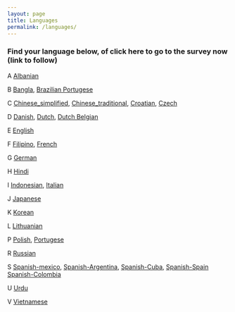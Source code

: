 ```yaml
---
layout: page
title: Languages
permalink: /languages/
---
```


### Find your language below, of click here to go to the survey now (link to follow)

A [Albanian](https://aarhus.eu.qualtrics.com/jfe/form/SV_6X6017nwDwNEv7D?Q_Language=ES)

B [Bangla](https://aarhus.eu.qualtrics.com/jfe/form/SV_6X6017nwDwNEv7D?Q_Language=ES),  [Brazilian Portugese](https://aarhus.eu.qualtrics.com/jfe/form/SV_6X6017nwDwNEv7D?Q_Language=ES)

C [Chinese_simplified](https://aarhus.eu.qualtrics.com/jfe/form/SV_6X6017nwDwNEv7D?Q_Language=ES), [Chinese_traditional](https://aarhus.eu.qualtrics.com/jfe/form/SV_6X6017nwDwNEv7D?Q_Language=ES),  [Croatian](https://aarhus.eu.qualtrics.com/jfe/form/SV_6X6017nwDwNEv7D?Q_Language=ES),  [Czech](https://aarhus.eu.qualtrics.com/jfe/form/SV_6X6017nwDwNEv7D?Q_Language=ES)

D [Danish](https://aarhus.eu.qualtrics.com/jfe/form/SV_6X6017nwDwNEv7D?Q_Language=ES),  [Dutch](https://aarhus.eu.qualtrics.com/jfe/form/SV_6X6017nwDwNEv7D?Q_Language=ES),  [Dutch Belgian](https://aarhus.eu.qualtrics.com/jfe/form/SV_6X6017nwDwNEv7D?Q_Language=ES)

E [English](https://aarhus.eu.qualtrics.com/jfe/form/SV_6X6017nwDwNEv7D?Q_Language=EN)

F [Filipino](https://aarhus.eu.qualtrics.com/jfe/form/SV_6X6017nwDwNEv7D?Q_Language=ES), [French](https://aarhus.eu.qualtrics.com/jfe/form/SV_6X6017nwDwNEv7D?Q_Language=FR)

G [German](https://aarhus.eu.qualtrics.com/jfe/form/SV_6X6017nwDwNEv7D?Q_Language=ES)

H [Hindi](https://aarhus.eu.qualtrics.com/jfe/form/SV_6X6017nwDwNEv7D?Q_Language=ES)

I [Indonesian](https://aarhus.eu.qualtrics.com/jfe/form/SV_6X6017nwDwNEv7D?Q_Language=ES), [Italian](https://aarhus.eu.qualtrics.com/jfe/form/SV_6X6017nwDwNEv7D?Q_Language=ES)

J [Japanese](https://aarhus.eu.qualtrics.com/jfe/form/SV_6X6017nwDwNEv7D?Q_Language=JP)

K [Korean](https://aarhus.eu.qualtrics.com/jfe/form/SV_6X6017nwDwNEv7D?Q_Language=ES)

L [Lithuanian](https://aarhus.eu.qualtrics.com/jfe/form/SV_6X6017nwDwNEv7D?Q_Language=ES)

P [Polish](https://aarhus.eu.qualtrics.com/jfe/form/SV_6X6017nwDwNEv7D?Q_Language=ES),  [Portugese](https://aarhus.eu.qualtrics.com/jfe/form/SV_6X6017nwDwNEv7D?Q_Language=ES)

R [Russian](https://aarhus.eu.qualtrics.com/jfe/form/SV_6X6017nwDwNEv7D?Q_Language=ES)

S [Spanish-mexico](https://aarhus.eu.qualtrics.com/jfe/form/SV_6X6017nwDwNEv7D?Q_Language=S-MX),  [Spanish-Argentina](https://aarhus.eu.qualtrics.com/jfe/form/SV_6X6017nwDwNEv7D?Q_Language=S-AR), [Spanish-Cuba](https://aarhus.eu.qualtrics.com/jfe/form/SV_6X6017nwDwNEv7D?Q_Language=ES),  [Spanish-Spain](https://aarhus.eu.qualtrics.com/jfe/form/SV_6X6017nwDwNEv7D?Q_Language=ES) [Spanish-Colombia](https://aarhus.eu.qualtrics.com/jfe/form/SV_6X6017nwDwNEv7D?Q_Language=S-CO)

U [Urdu](https://aarhus.eu.qualtrics.com/jfe/form/SV_6X6017nwDwNEv7D?Q_Language=ES)

V [Vietnamese](https://aarhus.eu.qualtrics.com/jfe/form/SV_6X6017nwDwNEv7D?Q_Language=ES)